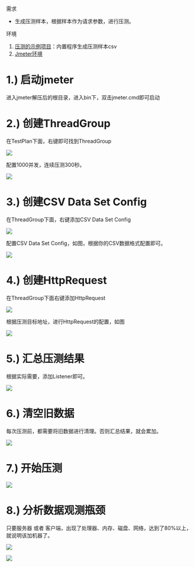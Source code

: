 
需求

* 生成压测样本，根据样本作为请求参数，进行压测。

环境

1. [压测的示例项目](https://github.com/meethigher/jmeter-example)：内置程序生成压测样本csv
2. [Jmeter环境](https://jmeter.apache.org/)

# **1.) 启动jmeter**

进入jmeter解压后的根目录，进入bin下，双击jmeter.cmd即可启动

# 2.) 创建ThreadGroup

在TestPlan下面，右键即可找到ThreadGroup

![](https://meethigher.top/blog/2023/jmeter-example/image-20230916111237237.png)

配置1000并发，连续压测300秒。

![](https://meethigher.top/blog/2023/jmeter-example/image-20230916111440939.png)

# 3.) 创建CSV Data Set Config

在ThreadGroup下面，右键添加CSV Data Set Config

![](https://meethigher.top/blog/2023/jmeter-example/image-20230916111841756.png)

配置CSV Data Set Config，如图，根据你的CSV数据格式配置即可。

![](https://meethigher.top/blog/2023/jmeter-example/image-20230916112209080.png)

# 4.) 创建HttpRequest

在ThreadGroup下面右键添加HttpRequest

![](https://meethigher.top/blog/2023/jmeter-example/image-20230916112319919.png)

根据压测目标地址，进行HttpRequest的配置，如图

![](https://meethigher.top/blog/2023/jmeter-example/image-20230916112546853.png)

# 5.) 汇总压测结果

根据实际需要，添加Listener即可。

![](https://meethigher.top/blog/2023/jmeter-example/image-20230916113019052.png)

# 6.) 清空旧数据

每次压测前，都需要将旧数据进行清理。否则汇总结果，就会累加。

![](https://meethigher.top/blog/2023/jmeter-example/image-20230916113325848.png)

# 7.) 开始压测

![](https://meethigher.top/blog/2023/jmeter-example/image-20230916113434410.png)

# 8.) 分析数据观测瓶颈

只要服务器 或者 客户端，出现了处理器、内存、磁盘、网络，达到了80%以上，就说明该加机器了。

![](https://meethigher.top/blog/2023/jmeter-example/image-20230916113952381.png)

![](https://meethigher.top/blog/2023/jmeter-example/image-20230916114042715.png)


